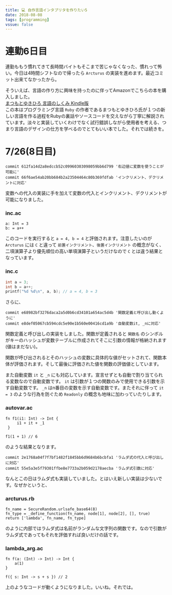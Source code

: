 ```yaml
---
title: 💻 自作言語インタプリタを作りたい5
date: 2018-08-08
tags: [programming]
vssue: false
---
```

# 連勤6日目
連勤ももう慣れてきて長時間バイトもそこまで苦じゃなくなった、慣れって怖い。今日は4時間シフトなので帰ったら `Arcturus` の実装を進めます。最近コミット出来てなかったから。  


そういえば、言語の作り方に興味を持ったのに伴ってAmazonでこちらの本を購入しました。  
[まつもとゆきひろ 言語のしくみ Kindle版](https://www.amazon.co.jp/gp/product/B01N7JZXMD/ref=oh_aui_d_detailpage_o02_?ie=UTF8&psc=1)  
この本はプログラミング言語 `Ruby` の作者であるまつもとゆきひろ氏が１つの新しい言語を作る過程をRubyの裏話やソースコードを交えながら丁寧に解説されています。淡々と実装していくわけでなく試行錯誤しながら使用者を考える、つまり言語のデザインの仕方を学べるのでとてもいい本でした。それでは続きを。

# 7/26(8日目)
```
commit 612fa14d2a8edccb52c09960303098059bb6d799 '右辺値に変数を使うことが可能に'
commit 66f6ae54ab20bb684b2a23504464c80b369fdfab 'インクリメント、デクリメントに対応'
```

変数への代入の実装に手を加えて変数の代入とインクリメント、デクリメントが可能になりました。

### inc.ac
```
a: Int = 3
b: = a++
```

このコードを実行すると `a = 4, b = 4` と評価されます。注意したいのが `Arcturus` には `C` と違って `前置インクリメント`、`後置インクリメント` の概念がなく、二項演算子より優先順位の高い単項演算子というだけなので `C` とは違う結果となっています。

### inc.c
```c
int a = 3;
int b = a++;
printf("%d %d\n", a, b); // a = 4, b = 3
```

さらに、

```
commit e68982bf3276daca2a5d0b6cd34101a654ac5d4b '関数定義と呼び出し動くように'
commit e8def05067cb594cdc5e90e1b560e00416cd1a9b '自動変数it, _nに対応'
```

関数定義と呼び出しの実装をしました。関数が定義されると `関数名` のシンボルがキーのハッシュが変数テーブルに作成されてそこに引数の情報が格納されます(値はまだない)。  

関数が呼び出されるとそのハッシュの変数に具体的な値がセットされて、関数本体が評価されます。そして最後に評価された値を関数の評価値としています。  

また自動変数 `it` と `_n` にも対応しています。宣言せずとも自動で割り当てられる変数なので自動変数です。 `it` は引数が１つの関数のみで使用できる引数を示す自動変数です。 `_n` はn番目の変数を示す自動変数です。またそれに伴って `it = 3` のような行為を防ぐため `Readonly` の概念も地味に加わっていたりします。

### autovar.ac
```
fn f1(i1: Int) -> Int {
     i1 + it + _1
 }

f1(1 + 1) // 6
```

のような結果となります。

```
commit 2e1768a04f7f7bf1482f1845bb6d9684b6bcbfa1 'ラムダ式の代入と呼び出しに対応'
commit 55e5a3e5f79301ffbe8e7733a2b059d2178aecba 'ラムダ式引数に対応'
```

なんとこの日はラムダ式も実装していました。とはいえ新しい実装は少ないです。なぜかというと、

### arcturus.rb
```
fn_name = SecureRandom.urlsafe_base64(8)
fn_type = _define_function(fn_name, node[1], node[2], [], true)
return ['lambda', fn_name, fn_type]
```

のように内部ではラムダ式は名前がランダムな文字列の関数です。なので引数がラムダ式であってもそれを評価すれば良いだけの話です。

### lambda_arg.ac
```
fn f(a: (Int) -> Int) -> Int {
    a(1)
}

f({ s: Int -> s + s }) // 2
```

上のようなコードが動くようになりました。いいね。それでは。